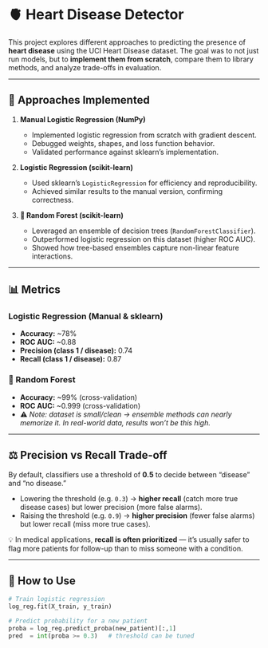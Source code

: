 # 🫀 Heart Disease Detector  

This project explores different approaches to predicting the presence of **heart disease** using the UCI Heart Disease dataset. The goal was to not just run models, but to **implement them from scratch**, compare them to library methods, and analyze trade-offs in evaluation.  

---

## 🔧 Approaches Implemented  

1. **Manual Logistic Regression (NumPy)**  
   - Implemented logistic regression from scratch with gradient descent.  
   - Debugged weights, shapes, and loss function behavior.  
   - Validated performance against sklearn’s implementation.  

2. **Logistic Regression (scikit-learn)**  
   - Used sklearn’s `LogisticRegression` for efficiency and reproducibility.  
   - Achieved similar results to the manual version, confirming correctness.  

3. **🌲 Random Forest (scikit-learn)**  
   - Leveraged an ensemble of decision trees (`RandomForestClassifier`).  
   - Outperformed logistic regression on this dataset (higher ROC AUC).  
   - Showed how tree-based ensembles capture non-linear feature interactions.  

---

## 📊 Metrics  

### Logistic Regression (Manual & sklearn)  
- **Accuracy:** ~78%  
- **ROC AUC:** ~0.88  
- **Precision (class 1 / disease):** 0.74  
- **Recall (class 1 / disease):** 0.87  

### 🌲 Random Forest  
- **Accuracy:** ~99% (cross-validation)  
- **ROC AUC:** ~0.999 (cross-validation)  
- ⚠️ *Note: dataset is small/clean → ensemble methods can nearly memorize it. In real-world data, results won’t be this high.*  

---

## ⚖️ Precision vs Recall Trade-off  

By default, classifiers use a threshold of **0.5** to decide between “disease” and “no disease.”  

- Lowering the threshold (e.g. `0.3`) → **higher recall** (catch more true disease cases) but lower precision (more false alarms).  
- Raising the threshold (e.g. `0.9`) → **higher precision** (fewer false alarms) but lower recall (miss more true cases).  

💡 In medical applications, **recall is often prioritized** — it’s usually safer to flag more patients for follow-up than to miss someone with a condition.  

---

## 🚀 How to Use  

```python
# Train logistic regression
log_reg.fit(X_train, y_train)

# Predict probability for a new patient
proba = log_reg.predict_proba(new_patient)[:,1]
pred  = int(proba >= 0.3)   # threshold can be tuned
